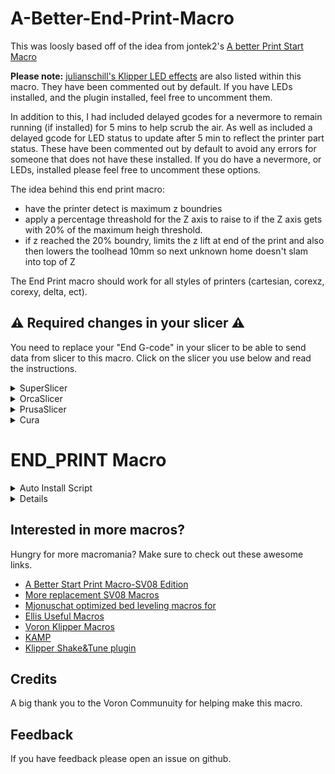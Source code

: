 # A-Better-End-Print-Macro

This was loosly based off of the idea from jontek2's [A better Print Start Macro](https://github.com/jontek2/A-better-print_start-macro)

<b>Please note:</b> [julianschill's Klipper LED effects](https://github.com/julianschill/klipper-led_effect) are also listed within this macro. They have been commented out by default. If you have LEDs installed, and the plugin installed, feel free to uncomment them. 

In addition to this, I had included delayed gcodes for a nevermore to remain running (if installed) for 5 mins to help scrub the air. As well as included a delayed gcode for LED status to update after 5 min to reflect the printer part status. 
These have been commented out by default to avoid any errors for someone that does not have these installed. If you do have a nevermore, or LEDs, installed please feel free to uncomment these options. 

The idea behind this end print macro:
- have the printer detect is maximum z boundries
- apply a percentage threashold for the Z axis to raise to if the Z axis gets with 20% of the maximum heigh threshold.
- if z reached the 20% boundry, limits the z lift at end of the print and also then lowers the toolhead 10mm so next unknown home doesn't slam into top of Z

The End Print macro should work for all styles of printers (cartesian, corexz, corexy, delta, ect). 

## :warning: Required changes in your slicer :warning:
You need to replace your "End G-code" in your slicer to be able to send data from slicer to this macro. Click on the slicer you use below and read the instructions.

<details>
<summary>SuperSlicer</summary>
In Superslicer go to "Printer settings" -> "Custom g-code" -> "End G-code" and update it to:

```
END_PRINT
```
</details>
<details>
<summary>OrcaSlicer</summary>
In OrcaSlicer go to "Printer settings" -> "Machine End G-code" and update it to:

```
END_PRINT
```
</details>
<details>
<summary>PrusaSlicer</summary>

In PrusaSlicer go to "Printer settings" -> "Custom g-code" -> "End G-code" and update it to:

```
END_PRINT
```
</details>
<details>
<summary>Cura</summary>

In Cura go to "Settings" -> "Printer" -> "Manage printers" -> "Machine settings" -> "End G-code" and update it to:

```
END_PRINT
```
</details>

# END_PRINT Macro

<details>
<summary>Auto Install Script</summary>

```
cd ~
curl -sSL https://raw.githubusercontent.com/ss1gohan13/A-Better-End-Print-Macro/main/direct_install.sh | bash
```

</details>

<details>

```
#####################################################################
#-------------------- A better End Print macro ---------------------#
#####################################################################

[gcode_macro END_PRINT]
gcode:
	# Get Boundaries
	{% set max_x = printer.configfile.config["stepper_x"]["position_max"]|float %}
	{% set max_y = printer.configfile.config["stepper_y"]["position_max"]|float %}
	{% set max_z = printer.configfile.config["stepper_z"]["position_max"]|float %}
	
	# Set safety margins (5% from edges)
	{% set x_margin = max_x * 0.05 %}
	{% set y_margin = max_y * 0.05 %}
	
	# Calculate safe parking positions
	{% set safe_x = x_margin %}               # 5% from X=0
	{% set safe_y = max_y - y_margin %}       # 5% from max Y
	
	# Check end position to determine safe directions to move
	{% if printer.toolhead.position.x < (max_x - 20) %}
		{% set x_safe = 20.0 %}
	{% else %}
		{% set x_safe = -20.0 %}
	{% endif %}

	{% if printer.toolhead.position.y < (max_y - 20) %}
		{% set y_safe = 20.0 %}
	{% else %}
		{% set y_safe = -20.0 %}
	{% endif %}

	{% if printer.toolhead.position.z < (max_z - 2) %}
		{% set z_safe = 2.0 %}
	{% else %}
		{% set z_safe = max_z - printer.toolhead.position.z %}
	{% endif %}

	# Commence END_PRINT
	M400                                                          # wait for buffer to clear
	G92 E0                                                        # zero the extruder
	G1 E-3.0 F1800                                               # retract
	G91                                                          # relative positioning
	G0 Z{z_safe} F3600                                           # move nozzle up
	M104 S0                                                      # turn off hotend
	M140 S0                                                      # turn off bed
	M106 S0                                                      # turn off fan
	M107                                                         # turn off part cooling fan
	G90                                                          # absolute positioning
	G1 X{safe_x} Y{safe_y} F2000                                 # move to safe front position

	# Safe Z-drop if near maximum height (after parking)
	{% if printer.toolhead.position.z > (max_z - 20) %}
		G91                                                        # relative positioning
		G1 Z-10 F600                                               # drop 10mm if near the top
		G90                                                        # back to absolute
	{% endif %}

	M117 Print finished!!                                        # Displays info on LCD
	# STATUS_PART_READY
	# PROBE_EDGY_NG_SET_TAP_OFFSET VALUE=0
	# UPDATE_DELAYED_GCODE ID=set_ready_status DURATION=60         # Schedule ready status
	{% if printer["output_pin nevermore"] is defined %}          # Conditional check for nevermore pin
		UPDATE_DELAYED_GCODE ID=turn_off_nevermore DURATION=120    # Schedule to check the nevermore status after 2 minutes
	{% endif %}
	UPDATE_DELAYED_GCODE ID=reset_printer_status DURATION=125    # Schedule reset status
	
	# M84                                                        # Disable motors (currently disabled to allow idle timeout)F

[delayed_gcode reset_printer_status]
gcode:
    SDCARD_RESET_FILE

[delayed_gcode turn_off_nevermore]
gcode:
    SET_PIN PIN=nevermore VALUE=0  # Turns off the nevermore unconditionally after the delay

[delayed_gcode set_ready_status]
gcode:
  STATUS_READY
```

</details>

## Interested in more macros?

Hungry for more macromania? Make sure to check out these awesome links.

- [A Better Start Print Macro-SV08 Edition](https://github.com/ss1gohan13/A-better-print_start-macro-SV08)
- [More replacement SV08 Macros](https://github.com/ss1gohan13/SV08-Replacement-Macros)
- [Mjonuschat optimized bed leveling macros for](https://mjonuschat.github.io/voron-mods/docs/guides/optimized-bed-leveling-macros/)
- [Ellis Useful Macros](https://ellis3dp.com/Print-Tuning-Guide/articles/index_useful_macros.html)
- [Voron Klipper Macros](https://github.com/The-Conglomerate/Voron-Klipper-Common/)
- [KAMP](https://github.com/kyleisah/Klipper-Adaptive-Meshing-Purging)
- [Klipper Shake&Tune plugin](https://github.com/Frix-x/klippain-shaketune)


## Credits

A big thank you to the Voron Communuity for helping make this macro. 

## Feedback

If you have feedback please open an issue on github.
